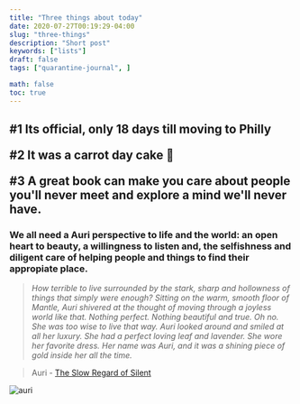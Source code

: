 ```yaml
---
title: "Three things about today"
date: 2020-07-27T00:19:29-04:00
slug: "three-things"
description: "Short post"
keywords: ["lists"]
draft: false
tags: ["quarantine-journal", ]

math: false
toc: true
---
```


<h2>#1 Its official, only 18 days till moving to Philly

#2 It was a carrot day cake 🐰 

#3 A great book can make you care about people you'll never meet and explore a mind we'll never have.</h2>

<h3>We all need a Auri perspective to life and the world: an open heart to beauty, a willingness to listen and, the selfishness and diligent care of helping people and things to find their appropiate place.</h3>  

> *How terrible to live surrounded by the stark, sharp and hollowness of things that simply were enough? Sitting on the warm, smooth floor of Mantle, Auri shivered at the thought of moving through a joyless world like that. Nothing perfect. Nothing beautiful and true. Oh no. She was too wise to live that way. Auri looked around and smiled at all her luxury. She had a perfect loving leaf and lavender. She wore her favorite dress. Her name was Auri, and it was a shining piece of gold inside her all the time.*

>  Auri - <a href="https://www.goodreads.com/book/show/21535271-the-slow-regard-of-silent-things?ac=1&from_search=true&qid=AAmSM3WoJ0&rank=1">The Slow Regard of Silent</a></cite>

![auri](/82-auri.png)